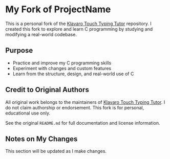 # My Fork of ProjectName

This is a personal fork of the [Klavaro Touch Typing Tutor](https://klavaro.sourceforge.io/en/index.html) repository.
I created this fork to explore and learn C programming by studying and modifying a real-world codebase.

## Purpose

- Practice and improve my C programming skills
- Experiment with changes and custom features
- Learn from the structure, design, and real-world use of C

## Credit to Original Authors

All original work belongs to the maintainers of [Klavaro Touch Typing Tutor](https://klavaro.sourceforge.io/en/index.html).
I do not claim authorship or endorsement. This fork is for personal, educational use only.

See the original `README.md` for full documentation and license information.

## Notes on My Changes

This section will be updated as I make changes.
